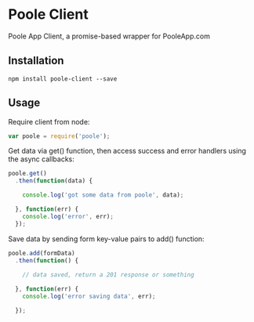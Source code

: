 Poole Client
==========

Poole App Client, a promise-based wrapper for PooleApp.com

Installation
----
`npm install poole-client --save`


Usage
----

Require client from node:

```javascript
var poole = require('poole');
```

Get data via get() function, then access success and error handlers using the async callbacks:

```javascript
poole.get()
  .then(function(data) {

    console.log('got some data from poole', data);

  }, function(err) {
    console.log('error', err);
  });
```

Save data by sending form key-value pairs to add() function:

```javascript
poole.add(formData)
  .then(function() {
      
    // data saved, return a 201 response or something

  }, function(err) {
    console.log('error saving data', err);

  });
```

